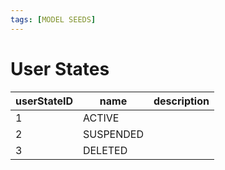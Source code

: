 ```yaml
---
tags: [MODEL SEEDS]
---
```


# User States

| userStateID | name      | description |
| ----------- | --------- | ----------- |
| 1           | ACTIVE    |             |
| 2           | SUSPENDED |             |
| 3           | DELETED   |             |